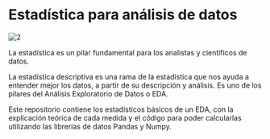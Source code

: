 # Estadística para análisis de datos 


![2](https://user-images.githubusercontent.com/86261762/205933587-ea184bb4-9216-424a-a48e-00951bc6ba7b.png)


La estadística es un pilar fundamental para los analistas y científicos de datos. 

La estadística descriptiva es una rama de la estadística que nos ayuda a entender mejor los datos, a partir de su descripción y análisis.
Es uno de los pilares del Análisis Exploratorio de Datos o EDA. 

Este repositorio contiene los estadísticos básicos de un EDA, con la explicación teórica de cada medida y el código para poder calcularlas
utilizando las librerías de datos Pandas y Numpy. 

